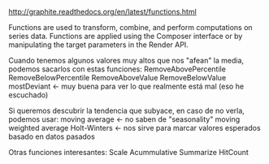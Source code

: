 http://graphite.readthedocs.org/en/latest/functions.html

Functions are used to transform, combine, and perform computations on series data. Functions are applied using the Composer interface or by manipulating the target parameters in the Render API.


Cuando tenemos algunos valores muy altos que nos "afean" la media, podemos sacarlos con estas funciones:
RemoveAbovePercentile
RemoveBelowPercentile
RemoveAboveValue
RemoveBelowValue
mostDeviant <- muy buena para ver lo que realmente está mal (eso he escuchado)


Si queremos descubrir la tendencia que subyace, en caso de no verla, podemos usar:
moving average <- no saben de "seasonality"
moving weighted average
Holt-Winters <- nos sirve para marcar valores esperados basado en datos pasados


Otras funciones interesantes:
Scale
Acummulative
Summarize
HitCount


